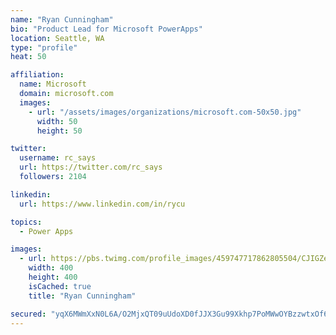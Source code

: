 ```yaml
---
name: "Ryan Cunningham"
bio: "Product Lead for Microsoft PowerApps"
location: Seattle, WA
type: "profile"
heat: 50

affiliation:
  name: Microsoft
  domain: microsoft.com
  images:
    - url: "/assets/images/organizations/microsoft.com-50x50.jpg"
      width: 50
      height: 50

twitter:
  username: rc_says
  url: https://twitter.com/rc_says
  followers: 2104

linkedin:
  url: https://www.linkedin.com/in/rycu

topics:
  - Power Apps

images:
  - url: https://pbs.twimg.com/profile_images/459747717862805504/CJIGZejd_400x400.png
    width: 400
    height: 400
    isCached: true
    title: "Ryan Cunningham"

secured: "yqX6MWmXxN0L6A/O2MjxQT09uUdoXD0fJJX3Gu99Xkhp7PoMWwOYBzzwtxOf6r9qyQJHERPAEDSqXTBgiZg6U2J83oI5xz20ceKGBGDbxa2yGJ5Tj11wxG/8yiQB20REBIEB0FPmhwnmRyV9jn8g5QnPe5bY19DBlPKsvcMKpyDj40RkEJ15kXbuRUGeyvFerTrkfc/j2XS/yiMDr6zXG/ITncS6fZVKF8sBB50Ksxjk+CV9i8FsO0nmTtDuHQ/5d9u6SBYoOAQ8Cg/f78396m7bsr6Sc/2+Ug+3mZ57umkrIi7IoSZJIbdSgOvhXnGx+lyJdLDr9iJ+Jq24b/XvPmL/4xxi7P+iwZtm0OGHHj83sfAn48k5eL6NJzQcHycr81+sRx6se2FaJXFpVj5sdIf0fKrTAi1bs2+pILVfm1M=;oBucBOV4Ywv//RNyqGwfCA=="
---
```


